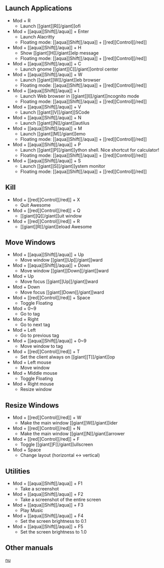 ## Launch Applications

- Mod + R
  - Launch [[giant]]R[[/giant]]ofi
- Mod + [[aqua]]Shift[[/aqua]] + Enter
  - Launch Alacritty
  - Floating mode: [[aqua]]Shift[[/aqua]] + [[red]]Control[[/red]]
- Mod + [[aqua]]Shift[[/aqua]] + H
  - Show [[giant]]H[[/giant]]elp message
  - Floating mode: [[aqua]]Shift[[/aqua]] + [[red]]Control[[/red]]
- Mod + [[aqua]]Shift[[/aqua]] + C
  - Launch gnome [[giant]]C[[/giant]]ontrol center
- Mod + [[aqua]]Shift[[/aqua]] + W
  - Launch [[giant]]W[[/giant]]eb browser
  - Floating mode: [[aqua]]Shift[[/aqua]] + [[red]]Control[[/red]]
- Mod + [[aqua]]Shift[[/aqua]] + I
  - Launch Web browser in [[giant]]I[[/giant]]ncognito mode
  - Floating mode: [[aqua]]Shift[[/aqua]] + [[red]]Control[[/red]]
- Mod + [[aqua]]Shift[[/aqua]] + V
  - Launch [[giant]]V[[/giant]]SCode
- Mod + [[aqua]]Shift[[/aqua]] + N
  - Launch [[giant]]N[[/giant]]autilus
- Mod + [[aqua]]Shift[[/aqua]] + M
  - Launch [[giant]]M[[/giant]]emo
  - Floating mode: [[aqua]]Shift[[/aqua]] + [[red]]Control[[/red]]
- Mod + [[aqua]]Shift[[/aqua]] + P
  - Launch [[giant]]P[[/giant]]ython shell. Nice shortcut for calculator!
  - Floating mode: [[aqua]]Shift[[/aqua]] + [[red]]Control[[/red]]
- Mod + [[aqua]]Shift[[/aqua]] + S
  - Launch [[giant]]S[[/giant]]ystem monitor
  - Floating mode: [[aqua]]Shift[[/aqua]] + [[red]]Control[[/red]]

## Kill

- Mod + [[red]]Control[[/red]] + X
  - Quit Awesome
- Mod + [[red]]Control[[/red]] + Q
  - [[giant]]Q[[/giant]]uit window
- Mod + [[red]]Control[[/red]] + R
  - [[giant]]R[[/giant]]eload Awesome

## Move Windows

- Mod + [[aqua]]Shift[[/aqua]] + Up
  - Move window [[giant]]Up[[/giant]]ward
- Mod + [[aqua]]Shift[[/aqua]] + Down
  - Move window [[giant]]Down[[/giant]]ward
- Mod + Up
  - Move focus [[giant]]Up[[/giant]]ward
- Mod + Down
  - Move focus [[giant]]Down[[/giant]]ward
- Mod + [[red]]Control[[/red]] + Space
  - Toggle Floating
- Mod + 0~9
  - Go to tag
- Mod + Right
  - Go to next tag
- Mod + Left
  - Go to previous tag
- Mod + [[aqua]]Shift[[/aqua]] + 0~9
  - Move window to tag
- Mod + [[red]]Control[[/red]] + T
  - Set the client always on [[giant]]T[[/giant]]op
- Mod + Left mouse
  - Move window
- Mod + Middle mouse
  - Toggle Floating
- Mod + Right mouse
  - Resize window

## Resize Windows

- Mod + [[red]]Control[[/red]] + W
  - Make the main window [[giant]]W[[/giant]]ider
- Mod + [[red]]Control[[/red]] + N
  - Make the main window [[giant]]N[[/giant]]arrower
- Mod + [[red]]Control[[/red]] + F
  - Toggle [[giant]]F[[/giant]]ullscreen
- Mod + Space
  - Change layout (horizontal <-> vertical)

## Utilities

- Mod + [[aqua]]Shift[[/aqua]] + F1
  - Take a screenshot
- Mod + [[aqua]]Shift[[/aqua]] + F2
  - Take a screenshot of the entire screen
- Mod + [[aqua]]Shift[[/aqua]] + F3
  - Play Music
- Mod + [[aqua]]Shift[[/aqua]] + F4
  - Set the screen brightness to 0.1
- Mod + [[aqua]]Shift[[/aqua]] + F5
  - Set the screen brightness to 1.0

## Other manuals

[nu](nus.html)
